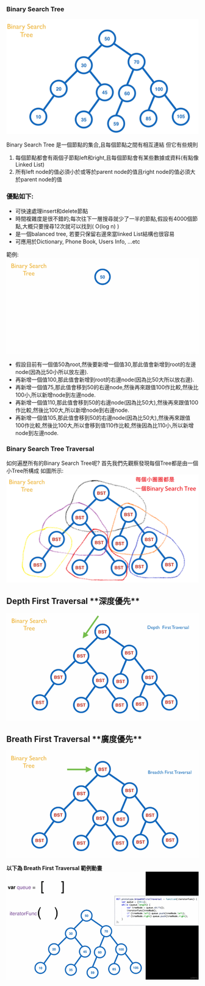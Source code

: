 ### Binary Search Tree ###
![二元搜尋樹](img/BinarySearchTree.png)

Binary Search Tree 是一個節點的集合,且每個節點之間有相互連結
但它有些規則
1. 每個節點都會有兩個子節點left和right,且每個節點會有某些數據或資料(有點像Linked List)
2. 所有left node的值必須小於或等於parent node的值且right node的值必須大於parent node的值

<h3>優點如下:</h3>

* 可快速處理insert和delete節點
* 時間複雜度是很不錯的;每次往下一層搜尋就少了一半的節點,假設有4000個節點,大概只要搜尋12次就可以找到( O(log n) )
* 是一個balanced tree, 若要只保留右邊來當linked List結構也很容易
* 可應用於Dictionary, Phone Book, Users Info, ...etc


範例:
![演示圖](img/BSTaddValue.gif)
* 假設目前有一個值50為root,然後要新增一個值30,那此值會新增到root的左邊node(因為比50小所以放左邊).
* 再新增一個值100,那此值會新增到root的右邊node(因為比50大所以放右邊).
* 再新增一個值75,那此值會移到50的右邊node,然後再來跟值100作比較,然後比100小,所以新增node到左邊node.
* 再新增一個值110,那此值會移到50的右邊node(因為比50大),然後再來跟值100作比較,然後比100大,所以新增node到右邊node.
* 再新增一個值105,那此值會移到50的右邊node(因為比50大),然後再來跟值100作比較,然後比100大,所以會移到值110作比較,然後因為比110小,所以新增node到左邊node.


### Binary Search Tree Traversal ###
如何遍歷所有的Binary Search Tree呢?
首先我們先觀察發現每個Tree都是由一個小Tree所構成
如圖所示:
![演示圖](img/BST.png)


<h2>Depth First Traversal **深度優先** </h2>

![DFS演示圖](img/DepthFirstTraversal.gif)


<h2>Breath First Traversal **廣度優先** </h2>

![BFS演示圖](img/BreadthFirstTraversal.gif)

**以下為 Breath First Traversal 範例動畫**
![BFS範例動畫](img/BreathFirstTreversal.gif)



